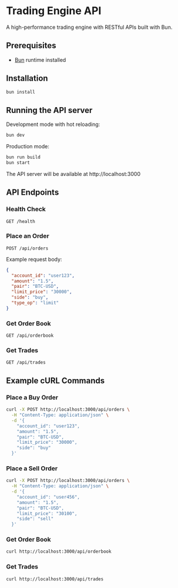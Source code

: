 # Trading Engine API

A high-performance trading engine with RESTful APIs built with Bun.

## Prerequisites

- [Bun](https://bun.sh/) runtime installed

## Installation

```bash
bun install
```

## Running the API server

Development mode with hot reloading:
```bash
bun dev
```

Production mode:
```bash
bun run build
bun start
```

The API server will be available at http://localhost:3000

## API Endpoints

### Health Check
```
GET /health
```

### Place an Order
```
POST /api/orders
```

Example request body:
```json
{
  "account_id": "user123",
  "amount": "1.5",
  "pair": "BTC-USD",
  "limit_price": "30000",
  "side": "buy",
  "type_op": "limit" 
}
```

### Get Order Book
```
GET /api/orderbook
```

### Get Trades
```
GET /api/trades
```

## Example cURL Commands

### Place a Buy Order
```bash
curl -X POST http://localhost:3000/api/orders \
  -H "Content-Type: application/json" \
  -d '{
    "account_id": "user123",
    "amount": "1.5",
    "pair": "BTC-USD",
    "limit_price": "30000",
    "side": "buy"
  }'
```

### Place a Sell Order
```bash
curl -X POST http://localhost:3000/api/orders \
  -H "Content-Type: application/json" \
  -d '{
    "account_id": "user456",
    "amount": "1.5",
    "pair": "BTC-USD",
    "limit_price": "30100",
    "side": "sell"
  }'
```

### Get Order Book
```bash
curl http://localhost:3000/api/orderbook
```

### Get Trades
```bash
curl http://localhost:3000/api/trades
```
